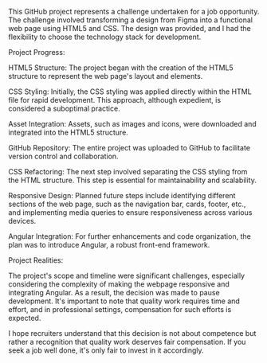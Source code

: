 This GitHub project represents a challenge undertaken for a job opportunity. The challenge involved transforming a design from Figma into a functional web page using HTML5 and CSS. The design was provided, and I had the flexibility to choose the technology stack for development.

Project Progress:

HTML5 Structure: The project began with the creation of the HTML5 structure to represent the web page's layout and elements.

CSS Styling: Initially, the CSS styling was applied directly within the HTML file for rapid development. This approach, although expedient, is considered a suboptimal practice.

Asset Integration: Assets, such as images and icons, were downloaded and integrated into the HTML5 structure.

GitHub Repository: The entire project was uploaded to GitHub to facilitate version control and collaboration.

CSS Refactoring: The next step involved separating the CSS styling from the HTML structure. This step is essential for maintainability and scalability.

Responsive Design: Planned future steps include identifying different sections of the web page, such as the navigation bar, cards, footer, etc., and implementing media queries to ensure responsiveness across various devices.

Angular Integration: For further enhancements and code organization, the plan was to introduce Angular, a robust front-end framework.

Project Realities:

The project's scope and timeline were significant challenges, especially considering the complexity of making the webpage responsive and integrating Angular. As a result, the decision was made to pause development. It's important to note that quality work requires time and effort, and in professional settings, compensation for such efforts is expected.

I hope recruiters understand that this decision is not about competence but rather a recognition that quality work deserves fair compensation. If you seek a job well done, it's only fair to invest in it accordingly.
